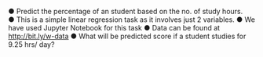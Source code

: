 ● Predict the percentage of an student based on the no. of study hours.<br>
● This is a simple linear regression task as it involves just 2 variables.
● We have used Jupyter Notebook for this task
● Data can be found at http://bit.ly/w-data
● What will be predicted score if a student studies for 9.25 hrs/ day?
